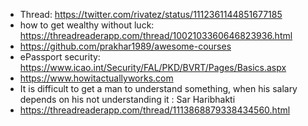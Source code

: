 - Thread: https://twitter.com/rivatez/status/1112361144851677185
- how to get wealthy without luck: https://threadreaderapp.com/thread/1002103360646823936.html
- https://github.com/prakhar1989/awesome-courses
- ePassport security: https://www.icao.int/Security/FAL/PKD/BVRT/Pages/Basics.aspx
- https://www.howitactuallyworks.com
- It is difficult to get a man to understand something, when his salary depends on his not understanding it : Sar Haribhakti
- https://threadreaderapp.com/thread/1113868879338434560.html

